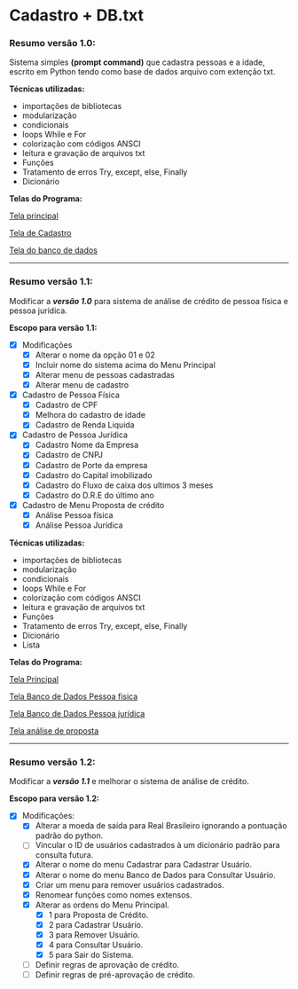 # Cadastro + DB.txt

### Resumo versão 1.0:

Sistema simples **(prompt command)** que cadastra pessoas e a idade, escrito em Python tendo como base de dados arquivo com extenção txt. 

**Técnicas utilizadas:**

* importações de bibliotecas
* modularização
* condicionais
* loops While e For
* colorização com códigos ANSCI
* leitura e gravação de arquivos txt
* Funções
* Tratamento de erros Try, except, else, Finally
* Dicionário

**Telas do Programa:**

[Tela principal](https://user-images.githubusercontent.com/109303611/183476531-02f29dea-5e8a-4b7d-888d-41907baaaf25.JPG)

[Tela de Cadastro](https://user-images.githubusercontent.com/109303611/183476540-4c30a0f4-c7ed-406d-87ff-4c5937feefa3.JPG)

[Tela do banco de dados](https://user-images.githubusercontent.com/109303611/183476552-8922fefd-189e-4462-a068-807f6f96cf09.JPG)

---

### Resumo versão 1.1:

Modificar a __*versão 1.0*__ para sistema de análise de crédito de pessoa física e pessoa jurídica.

**Escopo para versão 1.1:**

- [x] Modificações
    - [x] Alterar o nome da opção 01 e 02
    - [x] Incluir nome do sistema acima do Menu Principal
    - [x] Alterar menu de pessoas cadastradas
    - [x] Alterar menu de cadastro
        
- [x] Cadastro de Pessoa Física
    - [x] Cadastro de CPF
    - [x] Melhora do cadastro de idade
    - [x] Cadastro de Renda Liquida

- [x] Cadastro de Pessoa Jurídica
    - [x] Cadastro Nome da Empresa
    - [x] Cadastro de CNPJ
    - [x] Cadastro de Porte da empresa
    - [x] Cadastro do Capital imobilizado
    - [x] Cadastro do Fluxo de caixa dos ultimos 3 meses
    - [x] Cadastro do D.R.E do último ano

- [x] Cadastro de Menu Proposta de crédito
    - [x] Análise Pessoa física
    - [x] Análise Pessoa Jurídica

**Técnicas utilizadas:**

* importações de bibliotecas
* modularização
* condicionais
* loops While e For
* colorização com códigos ANSCI
* leitura e gravação de arquivos txt
* Funções
* Tratamento de erros Try, except, else, Finally
* Dicionário
* Lista

**Telas do Programa:**

[Tela Principal](https://user-images.githubusercontent.com/109303611/183444915-c5446a8f-d05c-4f4d-a1f5-97349923137d.JPG)

[Tela Banco de Dados Pessoa fisica](https://user-images.githubusercontent.com/109303611/183444934-cd663dc5-8add-4897-be1e-d7ff03238900.JPG)

[Tela Banco de Dados Pessoa jurídica](https://user-images.githubusercontent.com/109303611/183444968-366dcbc2-9afc-48e4-85e2-00f5044ba12e.JPG)

[Tela análise de proposta](https://user-images.githubusercontent.com/109303611/183444983-6f3ca69f-c53c-4428-9814-5616e0cf0cb9.JPG)

___

### Resumo versão 1.2:

Modificar a __*versão 1.1*__ e melhorar o sistema de análise de crédito.

**Escopo para versão 1.2:**

- [x] Modificações:
    - [x] Alterar a moeda de saída para Real Brasileiro ignorando a pontuação padrão do python.
    - [ ] Vincular o ID de usuários cadastrados à um dicionário padrão para consulta futura.
    - [x] Alterar o nome do menu Cadastrar para Cadastrar Usuário.
    - [x] Alterar o nome do menu Banco de Dados para Consultar Usuário.
    - [x] Criar um menu para remover usuários cadastrados.
    - [x] Renomear funções como nomes extensos.
    - [x] Alterar as ordens do Menu Principal.
        - [x] 1 para Proposta de Crédito.
        - [x] 2 para Cadastrar Usuário.
        - [x] 3 para Remover Usuário.
        - [x] 4 para Consultar Usuário.
        - [x] 5 para Sair do Sistema.
    - [ ] Definir regras de aprovação de crédito.
    - [ ] Definir regras de pré-aprovação de crédito.

